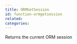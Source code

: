 ```yaml
---
title: ORMGetSession
id: function-ormgetsession
related:
categories:
---
```


Returns the current ORM session
